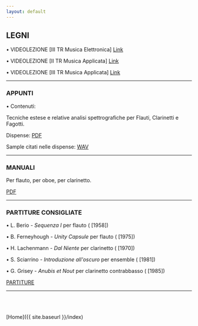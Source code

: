 ```yaml
---
layout: default
---
```



## LEGNI






• VIDEOLEZIONE [III TR Musica Elettronica] <a href=" " target="_blank">Link</a>

• VIDEOLEZIONE [II TR Musica Applicata] <a href=" " target="_blank">Link</a>

• VIDEOLEZIONE [III TR Musica Applicata] <a href=" " target="_blank">Link</a>

______

### APPUNTI


• Contenuti:

Tecniche estese e relative analisi spettrografiche per
Flauti, Clarinetti e Fagotti.

Dispense: <a href="https://www.dropbox.com/s/xoitaw5fzg3257i/Appunti02Legni_comp.pdf?dl=0" target="_blank">PDF</a>


Sample citati nelle dispense: <a href="https://www.dropbox.com/sh/nwwsvcaf17zml0h/AAByZ57_Wlniq6PPq7m4Dr-Ea?dl=0" target="_blank">WAV</a>

______

### MANUALI

Per flauto, per oboe, per clarinetto.

<a href="https://www.dropbox.com/sh/4uypq0vgll6w2gg/AAAw3Ms_93UHLKIOGvjbhfdWa?dl=0" target="_blank">PDF</a>


______

### PARTITURE CONSIGLIATE


<!-- • xxx - *yyy* (da zzz, [1909]) -->
 • L. Berio - *Sequenza I* per flauto ( [1958])

• B. Ferneyhough - *Unity Capsule* per flauto ( [1975])

• H. Lachenmann - *Dal Niente* per clarinetto ( [1970])

• S. Sciarrino - *Introduzione all'oscuro* per ensemble ( [1981])

• G. Grisey - *Anubis et Nout* per clarinetto contrabbasso ( [1985])

<a href="https://www.dropbox.com/sh/5ladm67kzw4spvv/AAAV8AgBXOsgt_uCcyn8mcAJa?dl=0" target="_blank">PARTITURE</a>







______

<br>

<br>


[Home]({{ site.baseurl }}/index)
